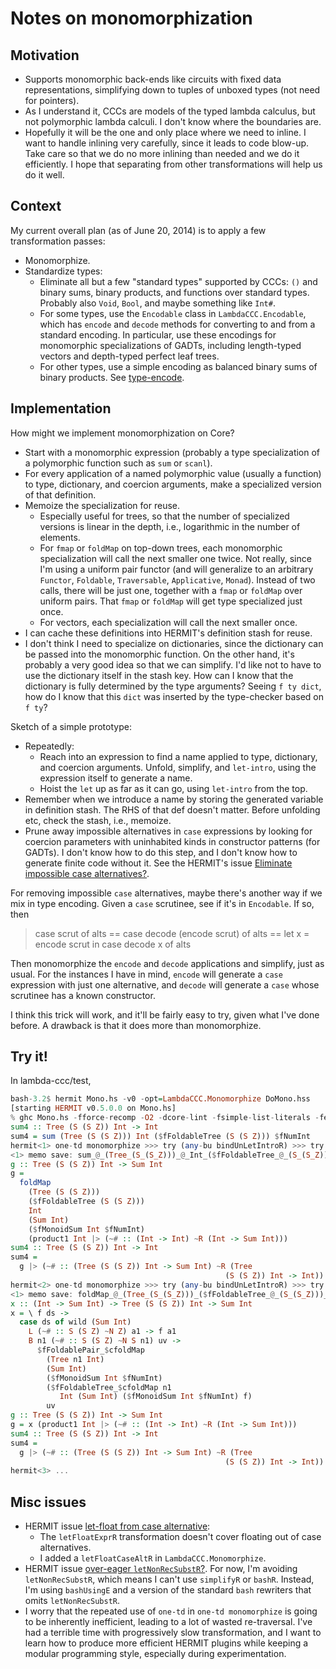 # Notes on monomorphization

[type-encode]: https://github.com/conal/type-encode "Haskell library"

[let-float from case alternative]: https://github.com/ku-fpg/hermit/issues/113 "HERMIT issue"

[over-eager `letNonRecSubstR`?]: https://github.com/ku-fpg/hermit/issues/114 "HERMIT issue"

[Eliminate impossible case alternatives?]: https://github.com/ku-fpg/hermit/issues/110 "HERMIT issue"

## Motivation

*   Supports monomorphic back-ends like circuits with fixed data representations, simplifying down to tuples of unboxed types (not need for pointers).
*   As I understand it, CCCs are models of the typed lambda calculus, but not polymorphic lambda calculi.
    I don't know where the boundaries are.
*   Hopefully it will be the one and only place where we need to inline.
    I want to handle inlining very carefully, since it leads to code blow-up.
    Take care so that we do no more inlining than needed and we do it efficiently.
    I hope that separating from other transformations will help us do it well.

## Context

My current overall plan (as of June 20, 2014) is to apply a few transformation passes:

*   Monomorphize.
*   Standardize types:
    *   Eliminate all but a few "standard types" supported by CCCs:
        `()` and binary sums, binary products, and functions over standard types.
        Probably also `Void`, `Bool`, and maybe something like `Int#`.
    *   For some types, use the `Encodable` class in `LambdaCCC.Encodable`, which has `encode` and `decode` methods for converting to and from a standard encoding.
        In particular, use these encodings for monomorphic specializations of GADTs, including length-typed vectors and depth-typed perfect leaf trees.
    *   For other types, use a simple encoding as balanced binary sums of binary products.
        See [type-encode].

## Implementation

How might we implement monomorphization on Core?

*   Start with a monomorphic expression (probably a type specialization of a polymorphic function such as `sum` or `scanl`).
*   For every application of a named polymorphic value (usually a function) to type, dictionary, and coercion arguments, make a specialized version of that definition.
*   Memoize the specialization for reuse.
    *   Especially useful for trees, so that the number of specialized versions is linear in the depth, i.e., logarithmic in the number of elements.
    *   For `fmap` or `foldMap` on top-down trees, each monomorphic specialization will call the next smaller one twice.
        Not really, since I'm using a uniform pair functor (and will generalize to an arbitrary `Functor`, `Foldable`, `Traversable`, `Applicative`, `Monad`).
        Instead of two calls, there will be just one, together with a `fmap` or `foldMap` over uniform pairs.
        That `fmap` or `foldMap` will get type specialized just once.
    *   For vectors, each specialization will call the next smaller once.
*   I can cache these definitions into HERMIT's definition stash for reuse.
*   I don't think I need to specialize on dictionaries, since the dictionary can be passed into the monomorphic function.
    On the other hand, it's probably a very good idea so that we can simplify.
    I'd like not to have to use the dictionary itself in the stash key.
    How can I know that the dictionary is fully determined by the type arguments?
    Seeing `f ty dict`, how do I know that this `dict` was inserted by the type-checker based on `f ty`?

Sketch of a simple prototype:

*   Repeatedly:
    *   Reach into an expression to find a name applied to type, dictionary, and coercion arguments.
        Unfold, simplify, and `let-intro`, using the expression itself to generate a name.
    *   Hoist the `let` up as far as it can go, using `let-intro` from the top.
*   Remember when we introduce a name by storing the generated variable in definition stash.
    The RHS of that def doesn't matter.
    Before unfolding etc, check the stash, i.e., memoize.
*   Prune away impossible alternatives in `case` expressions by looking for coercion parameters with uninhabited kinds in constructor patterns (for GADTs).
    I don't know how to do this step, and I don't know how to generate finite code without it.
    See the HERMIT's issue [Eliminate impossible case alternatives?].

For removing impossible `case` alternatives, maybe there's another way if we mix in type encoding.
Given a `case` scrutinee, see if it's in `Encodable`.
If so, then

>   case scrut of alts
> == case decode (encode scrut) of alts
> == let x = encode scrut in case decode x of alts

Then monomorphize the `encode` and `decode` applications and simplify, just as usual.
For the instances I have in mind, `encode` will generate a `case` expression with just one alternative, and `decode` will generate a `case` whose scrutinee has a known constructor.

I think this trick will work, and it'll be fairly easy to try, given what I've done before.
A drawback is that it does more than monomorphize.

## Try it!

In lambda-ccc/test,

```haskell
bash-3.2$ hermit Mono.hs -v0 -opt=LambdaCCC.Monomorphize DoMono.hss
[starting HERMIT v0.5.0.0 on Mono.hs]
% ghc Mono.hs -fforce-recomp -O2 -dcore-lint -fsimple-list-literals -fexpose-all-unfoldings -fplugin=LambdaCCC.Monomorphize -fplugin-opt=LambdaCCC.Monomorphize:-v0 -fplugin-opt=LambdaCCC.Monomorphize:DoMono.hss -fplugin-opt=LambdaCCC.Monomorphize:*: -v0
sum4 :: Tree (S (S Z)) Int -> Int
sum4 = sum (Tree (S (S Z))) Int ($fFoldableTree (S (S Z))) $fNumInt
hermit<1> one-td monomorphize >>> try (any-bu bindUnLetIntroR) >>> try (any-bu let-float') >>> try simplifyAllRhs >>> try unshadow
<1> memo save: sum_@_(Tree_(S_(S_Z)))_@_Int_($fFoldableTree_@_(S_(S_Z)))_$fNumInt
g :: Tree (S (S Z)) Int -> Sum Int
g =
  foldMap
    (Tree (S (S Z)))
    ($fFoldableTree (S (S Z)))
    Int
    (Sum Int)
    ($fMonoidSum Int $fNumInt)
    (product1 Int |> (~# :: (Int -> Int) ~R (Int -> Sum Int)))
sum4 :: Tree (S (S Z)) Int -> Int
sum4 =
  g |> (~# :: (Tree (S (S Z)) Int -> Sum Int) ~R (Tree
                                                (S (S Z)) Int -> Int))
hermit<2> one-td monomorphize >>> try (any-bu bindUnLetIntroR) >>> try (any-bu let-float') >>> try simplifyAllRhs >>> try unshadow
<1> memo save: foldMap_@_(Tree_(S_(S_Z)))_($fFoldableTree_@_(S_(S_Z)))_@_Int_@_(Sum_Int)_($fMonoidSum_@_Int_$fNumInt)
x :: (Int -> Sum Int) -> Tree (S (S Z)) Int -> Sum Int
x = \ f ds ->
  case ds of wild (Sum Int)
    L (~# :: S (S Z) ~N Z) a1 -> f a1
    B n1 (~# :: S (S Z) ~N S n1) uv ->
      $fFoldablePair_$cfoldMap
        (Tree n1 Int)
        (Sum Int)
        ($fMonoidSum Int $fNumInt)
        ($fFoldableTree_$cfoldMap n1
           Int (Sum Int) ($fMonoidSum Int $fNumInt) f)
        uv
g :: Tree (S (S Z)) Int -> Sum Int
g = x (product1 Int |> (~# :: (Int -> Int) ~R (Int -> Sum Int)))
sum4 :: Tree (S (S Z)) Int -> Int
sum4 =
  g |> (~# :: (Tree (S (S Z)) Int -> Sum Int) ~R (Tree
                                                (S (S Z)) Int -> Int))
hermit<3> ...
```

## Misc issues

*   HERMIT issue [let-float from case alternative]:
    *   The `letFloatExprR` transformation doesn't cover floating out of case alternatives.
    *   I added a `letFloatCaseAltR` in `LambdaCCC.Monomorphize`.
*   HERMIT issue [over-eager `letNonRecSubstR`?].
    For now, I'm avoiding `letNonRecSubstR`, which means I can't use `simplifyR` or `bashR`.
    Instead, I'm using `bashUsingE` and a version of the standard `bash` rewriters that omits `letNonRecSubstR`.
*   I worry that the repeated use of `one-td` in `one-td monomorphize` is going to be inherently inefficient, leading to a lot of wasted re-traversal.
    I've had a terrible time with progressively slow transformation, and I want to learn how to produce more efficient HERMIT plugins while keeping a modular programming style, especially during experimentation.
